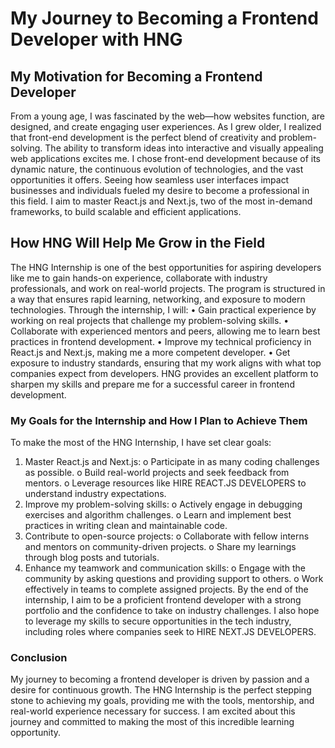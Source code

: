 # My Journey to Becoming a Frontend Developer with HNG
## My Motivation for Becoming a Frontend Developer
From a young age, I was fascinated by the web—how websites function, are designed, and create engaging user experiences. As I grew older, I realized that front-end development is the perfect blend of creativity and problem-solving. The ability to transform ideas into interactive and visually appealing web applications excites me.
I chose front-end development because of its dynamic nature, the continuous evolution of technologies, and the vast opportunities it offers. Seeing how seamless user interfaces impact businesses and individuals fueled my desire to become a professional in this field. I aim to master React.js and Next.js, two of the most in-demand frameworks, to build scalable and efficient applications.
## How HNG Will Help Me Grow in the Field
The HNG Internship is one of the best opportunities for aspiring developers like me to gain hands-on experience, collaborate with industry professionals, and work on real-world projects. The program is structured in a way that ensures rapid learning, networking, and exposure to modern technologies.
Through the internship, I will:
•	Gain practical experience by working on real projects that challenge my problem-solving skills.
•	Collaborate with experienced mentors and peers, allowing me to learn best practices in frontend development.
•	Improve my technical proficiency in React.js and Next.js, making me a more competent developer.
•	Get exposure to industry standards, ensuring that my work aligns with what top companies expect from developers.
HNG provides an excellent platform to sharpen my skills and prepare me for a successful career in frontend development.
### My Goals for the Internship and How I Plan to Achieve Them
To make the most of the HNG Internship, I have set clear goals:
1.	Master React.js and Next.js:
o	Participate in as many coding challenges as possible.
o	Build real-world projects and seek feedback from mentors.
o	Leverage resources like HIRE REACT.JS DEVELOPERS to understand industry expectations.
2.	Improve my problem-solving skills:
o	Actively engage in debugging exercises and algorithm challenges.
o	Learn and implement best practices in writing clean and maintainable code.
3.	Contribute to open-source projects:
o	Collaborate with fellow interns and mentors on community-driven projects.
o	Share my learnings through blog posts and tutorials.
4.	Enhance my teamwork and communication skills:
o	Engage with the community by asking questions and providing support to others.
o	Work effectively in teams to complete assigned projects.
By the end of the internship, I aim to be a proficient frontend developer with a strong portfolio and the confidence to take on industry challenges. I also hope to leverage my skills to secure opportunities in the tech industry, including roles where companies seek to HIRE NEXT.JS DEVELOPERS.
### Conclusion
My journey to becoming a frontend developer is driven by passion and a desire for continuous growth. The HNG Internship is the perfect stepping stone to achieving my goals, providing me with the tools, mentorship, and real-world experience necessary for success. I am excited about this journey and committed to making the most of this incredible learning opportunity.
 
